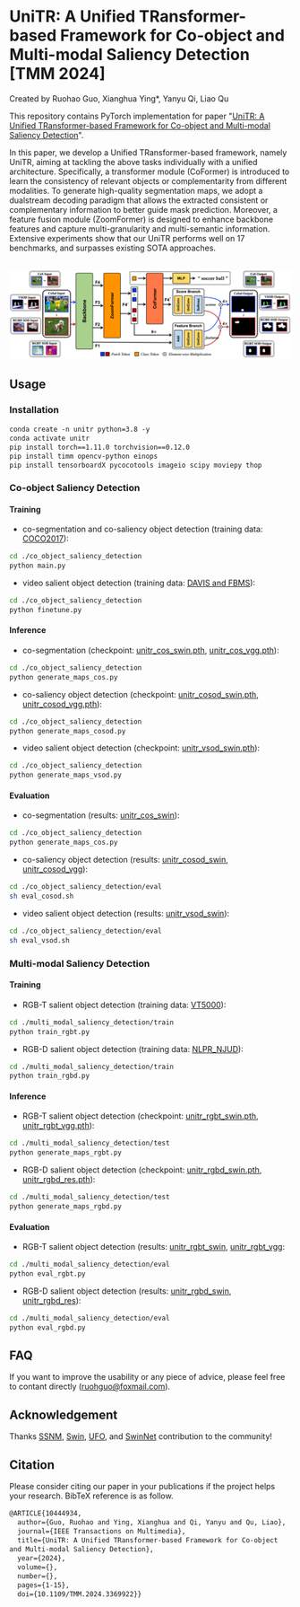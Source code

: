 # UniTR: A Unified TRansformer-based Framework for Co-object and Multi-modal Saliency Detection [TMM 2024]

Created by Ruohao Guo, Xianghua Ying*, Yanyu Qi, Liao Qu

This repository contains PyTorch implementation for paper "[UniTR: A Unified TRansformer-based Framework for Co-object and Multi-modal Saliency Detection](https://ieeexplore.ieee.org/abstract/document/10444934)".

In this paper, we develop a Unified TRansformer-based framework, namely UniTR, aiming at tackling the above tasks individually with a unified architecture. Specifically, a transformer module (CoFormer) is introduced to learn the consistency of relevant objects or complementarity from different modalities. To generate high-quality segmentation maps, we adopt a dualstream decoding paradigm that allows the extracted consistent or complementary information to better guide mask prediction. Moreover, a feature fusion module (ZoomFormer) is designed to enhance backbone features and capture multi-granularity and multi-semantic information. Extensive experiments show that our UniTR performs well on 17 benchmarks, and surpasses existing SOTA approaches.

\
<img src="co_object_saliency_detection/images/unitr_overview.jpg" alt="image" style="zoom:60%;"/>

## Usage

### Installation

```
conda create -n unitr python=3.8 -y
conda activate unitr
pip install torch==1.11.0 torchvision==0.12.0
pip install timm opencv-python einops
pip install tensorboardX pycocotools imageio scipy moviepy thop
```

### Co-object Saliency Detection

#### Training

- co-segmentation and co-saliency object detection (training data: [COCO2017](https://cocodataset.org/#home)):

```bash
cd ./co_object_saliency_detection
python main.py
```

- video salient object detection (training data: [DAVIS and FBMS](https://drive.google.com/file/d/1LwqQi7axAgQhf3O-wHWj_MkYBEXNn8gQ/view?usp=sharing)):

```bash
cd ./co_object_saliency_detection
python finetune.py
```

#### Inference

- co-segmentation (checkpoint: [unitr_cos_swin.pth](https://drive.google.com/file/d/1-RJRRFUVtgbotJxbMAtaRZKgPWmDorqQ/view?usp=sharing), [unitr_cos_vgg.pth](https://drive.google.com/file/d/1cUcwy-spqwR6yYU0oUo-AoqMK4NiN5y9/view?usp=sharing)):

```bash
cd ./co_object_saliency_detection
python generate_maps_cos.py
```

- co-saliency object detection (checkpoint: [unitr_cosod_swin.pth](https://drive.google.com/file/d/1CjHTeGoJpfeYhBW-a2Dz9EIPkSeQdtj4/view?usp=sharing), [unitr_cosod_vgg.pth](https://drive.google.com/file/d/14mSluZ-D0S1tJuz57M_lijAQCBVW9f9b/view?usp=sharing)):

```bash
cd ./co_object_saliency_detection
python generate_maps_cosod.py
```

- video salient object detection (checkpoint: [unitr_vsod_swin.pth](https://drive.google.com/file/d/1uwgoAUsIFMxYvsMiyWg1_D94CiCwkxpC/view?usp=sharing)):

```bash
cd ./co_object_saliency_detection
python generate_maps_vsod.py
```


#### Evaluation

- co-segmentation (results: [unitr_cos_swin](https://drive.google.com/file/d/1-__5urEP47nH72rzHipaD4BUM2DDPuwC/view?usp=sharing)):

```bash
cd ./co_object_saliency_detection
python generate_maps_cos.py
```

- co-saliency object detection (results: [unitr_cosod_swin](https://drive.google.com/file/d/1GcK4E28F5RH2vfQY48IvDqsjlXTaGB5a/view?usp=sharing), [unitr_cosod_vgg](https://drive.google.com/file/d/1NqKpeKSUrlOeCU_8Q7NJpQojQOdJ4iZv/view?usp=sharing)):

```bash
cd ./co_object_saliency_detection/eval
sh eval_cosod.sh
```

- video salient object detection (results: [unitr_vsod_swin](https://drive.google.com/file/d/1P8pVdsJcunFKEt8wEibhIlRQdrPkwxqP/view?usp=sharing)):

```bash
cd ./co_object_saliency_detection/eval
sh eval_vsod.sh
```


### Multi-modal Saliency Detection

#### Training

- RGB-T salient object detection (training data: [VT5000](https://github.com/lz118/RGBT-Salient-Object-Detection)):

```bash
cd ./multi_modal_saliency_detection/train
python train_rgbt.py
```

- RGB-D salient object detection (training data: [NLPR_NJUD](https://drive.google.com/file/d/1fcJj4aYdJ6N-TvvxSZ_sBo-xhtd_w-eJ/view)):

```bash
cd ./multi_modal_saliency_detection/train
python train_rgbd.py
```

#### Inference

- RGB-T salient object detection (checkpoint: [unitr_rgbt_swin.pth](https://drive.google.com/file/d/1XWl4DFPk4jn9VQZrqx8hPqmAjwk61ibg/view?usp=sharing), [unitr_rgbt_vgg.pth](https://drive.google.com/file/d/10yzbPvLXur4YPngOP_G6mSAGeQEk3nda/view?usp=sharing)):

```bash
cd ./multi_modal_saliency_detection/test
python generate_maps_rgbt.py
```

- RGB-D salient object detection (checkpoint: [unitr_rgbd_swin.pth](https://drive.google.com/file/d/1kD9xTYxv8eeef0bx2B9e_4oNoOg6sHhg/view?usp=sharing), [unitr_rgbd_res.pth](https://drive.google.com/file/d/1lQ9DgnNNqwwjB3aJ1hhGiMdmjA_PvVYu/view?usp=sharing)):

```bash
cd ./multi_modal_saliency_detection/test
python generate_maps_rgbd.py
```

#### Evaluation

- RGB-T salient object detection (results: [unitr_rgbt_swin](https://drive.google.com/file/d/1xYjDy62lPUylRleWwuC4Q19ZGn9Yn9gP/view?usp=sharing), [unitr_rgbt_vgg](https://drive.google.com/file/d/1rVV5bWSt7ZdGwQNzM5F6n6PSWniskiLP/view?usp=sharing):

```bash
cd ./multi_modal_saliency_detection/eval
python eval_rgbt.py
```

- RGB-D salient object detection (results: [unitr_rgbd_swin](https://drive.google.com/file/d/1ZrMZayFJyz7sZb71s7_6MMCMNPc0QDy4/view?usp=sharing), [unitr_rgbd_res](https://drive.google.com/file/d/166l0EPhsVDgO98YjqRAK0UXzMi50lXIJ/view?usp=sharing)):

```bash
cd ./multi_modal_saliency_detection/eval
python eval_rgbd.py
```




## FAQ
If you want to improve the usability or any piece of advice, please feel free to contant directly (ruohguo@foxmail.com).


## Acknowledgement

Thanks [SSNM](https://github.com/cj4L/SSNM-Coseg), [Swin](https://github.com/microsoft/Swin-Transformer), 
[UFO](https://github.com/suyukun666/UFO), and [SwinNet](https://github.com/liuzywen/SwinNet) contribution to the community!


## Citation

Please consider citing our paper in your publications if the project helps your research. BibTeX reference is as follow.

```
@ARTICLE{10444934,
  author={Guo, Ruohao and Ying, Xianghua and Qi, Yanyu and Qu, Liao},
  journal={IEEE Transactions on Multimedia}, 
  title={UniTR: A Unified TRansformer-based Framework for Co-object and Multi-modal Saliency Detection}, 
  year={2024},
  volume={},
  number={},
  pages={1-15},
  doi={10.1109/TMM.2024.3369922}}
```

